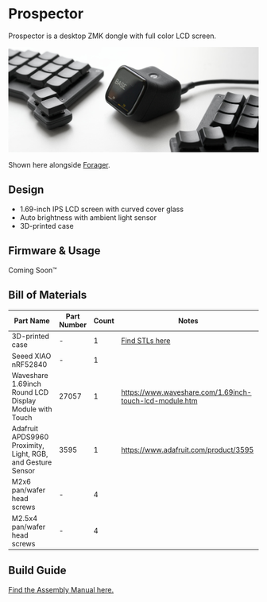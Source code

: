 # Prospector

Prospector is a desktop ZMK dongle with full color LCD screen.

![Prospector between split keyboards on white background](/docs/images/prospector_hero.jpg)

Shown here alongside [Forager](https://github.com/carrefinho/forager).

## Design

- 1.69-inch IPS LCD screen with curved cover glass
- Auto brightness with ambient light sensor
- 3D-printed case

## Firmware & Usage

Coming Soon™

## Bill of Materials

| Part Name | Part Number | Count | Notes |
| --------- | ----------- | ----- | ----- |
| 3D-printed case | - | 1 | [Find STLs here](./case/) |
| Seeed XIAO nRF52840 | - | 1 |  |
| Waveshare 1.69inch Round LCD Display Module with Touch | 27057 | 1 | https://www.waveshare.com/1.69inch-touch-lcd-module.htm |
| Adafruit APDS9960 Proximity, Light, RGB, and Gesture Sensor | 3595 | 1 | https://www.adafruit.com/product/3595 |
| M2x6 pan/wafer head screws | - | 4 |  |
| M2.5x4 pan/wafer head screws | - | 4 |  |

## Build Guide

[Find the Assembly Manual here.](/docs/prospector_assembly_manual.jpg)